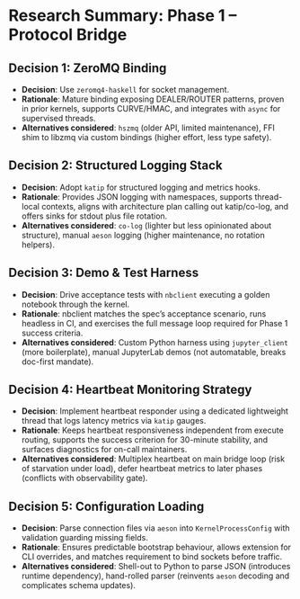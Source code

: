 # Research Summary: Phase 1 – Protocol Bridge

## Decision 1: ZeroMQ Binding

- **Decision**: Use `zeromq4-haskell` for socket management.
- **Rationale**: Mature binding exposing DEALER/ROUTER patterns, proven in prior kernels, supports CURVE/HMAC, and integrates with `async` for supervised threads.
- **Alternatives considered**: `hszmq` (older API, limited maintenance), FFI shim to libzmq via custom bindings (higher effort, less type safety).

## Decision 2: Structured Logging Stack

- **Decision**: Adopt `katip` for structured logging and metrics hooks.
- **Rationale**: Provides JSON logging with namespaces, supports thread-local contexts, aligns with architecture plan calling out katip/co-log, and offers sinks for stdout plus file rotation.
- **Alternatives considered**: `co-log` (lighter but less opinionated about structure), manual `aeson` logging (higher maintenance, no rotation helpers).

## Decision 3: Demo & Test Harness

- **Decision**: Drive acceptance tests with `nbclient` executing a golden notebook through the kernel.
- **Rationale**: nbclient matches the spec’s acceptance scenario, runs headless in CI, and exercises the full message loop required for Phase 1 success criteria.
- **Alternatives considered**: Custom Python harness using `jupyter_client` (more boilerplate), manual JupyterLab demos (not automatable, breaks doc-first mandate).

## Decision 4: Heartbeat Monitoring Strategy

- **Decision**: Implement heartbeat responder using a dedicated lightweight thread that logs latency metrics via `katip` gauges.
- **Rationale**: Keeps heartbeat responsiveness independent from execute routing, supports the success criterion for 30-minute stability, and surfaces diagnostics for on-call maintainers.
- **Alternatives considered**: Multiplex heartbeat on main bridge loop (risk of starvation under load), defer heartbeat metrics to later phases (conflicts with observability gate).

## Decision 5: Configuration Loading

- **Decision**: Parse connection files via `aeson` into `KernelProcessConfig` with validation guarding missing fields.
- **Rationale**: Ensures predictable bootstrap behaviour, allows extension for CLI overrides, and matches requirement to bind sockets before traffic.
- **Alternatives considered**: Shell-out to Python to parse JSON (introduces runtime dependency), hand-rolled parser (reinvents `aeson` decoding and complicates schema updates).
